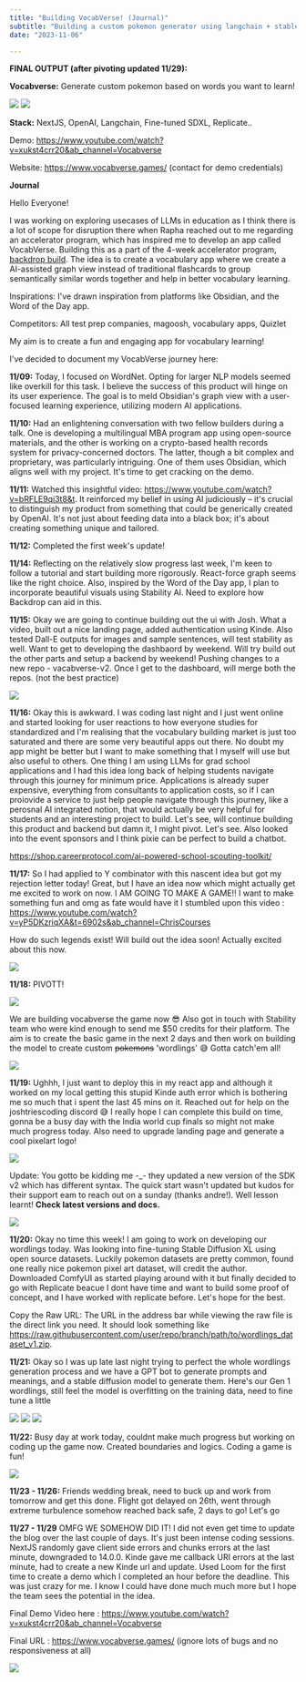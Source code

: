 ```yaml
---
title: "Building VocabVerse! (Journal)"
subtitle: "Building a custom pokemon generator using langchain + stable diffusion to improve vocabulary"
date: "2023-11-06"

---
```


**FINAL OUTPUT (after pivoting updated 11/29):**

**Vocabverse:** Generate custom pokemon based on words you want to learn!

<img src="\images\Thumbnail.png" class="w-64 rounded-xl">

<img src="\images\Amiabunny.png" class="w-64 rounded-xl">

**Stack:** NextJS, OpenAI, Langchain, Fine-tuned SDXL, Replicate..

Demo:  https://www.youtube.com/watch?v=xukst4crr20&ab_channel=Vocabverse


Website: https://www.vocabverse.games/ (contact for demo credentials)



**Journal**

Hello Everyone!

I was working on exploring usecases of LLMs in education as I think there is a lot of scope for disruption there when Rapha reached out to me regarding an accelerator program, which has inspired me to develop an app called VocabVerse. Building this as a part of the 4-week accelerator program, [backdrop build](https://backdropbuild.com/). The idea is to create a vocabulary app where we create a AI-assisted graph view instead of traditional flashcards to group semantically similar words together and help in better vocabulary learning.

Inspirations: I've drawn inspiration from platforms like Obsidian, and the Word of the Day app.

Competitors: All test prep companies, magoosh, vocabulary apps, Quizlet

My aim is to create a fun and engaging app for vocabulary learning!

I've decided to document my VocabVerse journey here:

**11/09:** Today, I focused on WordNet. Opting for larger NLP models seemed like overkill for this task. I believe the success of this product will hinge on its user experience. The goal is to meld Obsidian's graph view with a user-focused learning experience, utilizing modern AI applications.

**11/10:** Had an enlightening conversation with two fellow builders during a talk. One is developing a multilingual MBA program app using open-source materials, and the other is working on a crypto-based health records system for privacy-concerned doctors. The latter, though a bit complex and proprietary, was particularly intriguing. One of them uses Obsidian, which aligns well with my project. It's time to get cracking on the demo.

**11/11:** Watched this insightful video: https://www.youtube.com/watch?v=bRFLE9qi3t8&t. It reinforced my belief in using AI judiciously – it's crucial to distinguish my product from something that could be generically created by OpenAI. It's not just about feeding data into a black box; it's about creating something unique and tailored.

**11/12:** Completed the first week's update!

**11/14:** Reflecting on the relatively slow progress last week, I'm keen to follow a tutorial and start building more rigorously. React-force graph seems like the right choice. Also, inspired by the Word of the Day app, I plan to incorporate beautiful visuals using Stability AI. Need to explore how Backdrop can aid in this.

**11/15:** Okay we are going to continue building out the ui with Josh. What a video, built out a nice landing page, added authentication using Kinde. Also tested Dall-E outputs for images and sample sentences, will test stability as well. Want to get to developing the dashbaord by weekend. Will try build out the other parts and setup a backend by weekend! Pushing changes to a new repo - vacabverse-v2. Once I get to the dashboard, will merge both the repos. (not the best practice)

<img src="\images\vocabvers-1115.png" class="w-64 rounded-xl">

**11/16:** Okay this is awkward. I was coding last night and I just went online and started looking for user reactions to how everyone studies for standardized and I'm realising that the vocabulary building market is just too saturated and there are some very beautiful apps out there. No doubt my app might be better but I want to make something that I myself will use but also useful to others. One thing I am using LLMs for grad school applications and I had this idea long back of helping students navigate through this journey for minimum price. Applications is already super expensive, everything from consultants to application costs, so if I can proiovide a service to just help people navigate through this journey, like a perosnal AI integrated notion, that would actually be very helpful for students and an interesting project to build. Let's see, will continue building this product and backend but damn it, I might pivot. Let's see. Also looked into the event sponsors and I think pixie can be perfect to build a chatbot.

https://shop.careerprotocol.com/ai-powered-school-scouting-toolkit/



**11/17:**  So I had applied to Y combinator with this nascent idea but got my rejection letter today! Great, but I have an idea now which might actually get me excited to work on now. I AM GOING TO MAKE A GAME!! I want to make something fun and omg as fate would have it I stumbled upon this video : https://www.youtube.com/watch?v=yP5DKzriqXA&t=6902s&ab_channel=ChrisCourses

How do such legends exist! Will build out the idea soon! Actually excited about this now.

<img src="\images\vocabvesrse-game-character-111724.png" class="w-64 rounded-xl">


**11/18:** PIVOTT!

<img src="\images\pivot.gif" class="w-48 rounded-xl">


We are building vocabverse the game now 😎 Also got in touch with Stability team who were kind enough to send me $50 credits for their platform. The aim is to create the basic game in the next 2 days and then work on building the model to create custom ~~pokemons~~ 'wordlings' 😅 Gotta catch'em all! 

<img src="\images\vocabvesrse-game-111824.png" class="w-64 rounded-xl">

**11/19:** Ughhh, I just want to deploy this in my react app and although it worked on my local getting this stupid Kinde auth error which is bothering me so much that i spent the last 45 mins on it. Reached out for help on the joshtriescoding discord 😅 I really hope I can complete this build on time, gonna be a busy day with the India world cup finals so might not make much progress today. Also need to upgrade landing page and generate a cool pixelart logo!

<img src="\images\kinde-error.png" class="w-64 rounded-xl">

Update: You gotto be kidding me -_- they updated a new version of the SDK v2 which has different syntax. The quick start wasn't updated but kudos for their support eam to reach out on a sunday (thanks andre!). Well lesson learnt! **Check latest versions and docs.**

<img src="\images\kinde-chat.png" class="w-48 rounded-xl">


**11/20:** Okay no time this week! I am going to work on developing our wordlings today. Was looking into fine-tuning Stable Diffusion XL using open source datasets. Luckily pokemon datasets are pretty common, found one really nice pokemon pixel art dataset, will credit the author. Downloaded ComfyUI as started playing around with it but finally decided to go with  Replicate beacue I dont have time and want to build some proof of concept, and I have worked with replicate before. Let's hope for the best.


Copy the Raw URL: The URL in the address bar while viewing the raw file is the direct link you need. It should look something like https://raw.githubusercontent.com/user/repo/branch/path/to/wordlings_dataset_v1.zip.


**11/21:** Okay so I was up late last night trying to perfect the whole wordlings generation process and we have a GPT bot to generate prompts and meanings, and a stable diffusion model to generate them. Here's our Gen 1 wordlings, still feel the model is overfitting on the training data, need to fine tune a little

<img src="\images\wordling1.png" class="w-24 rounded-xl">
<img src="\images\wordling2.png" class="w-24 rounded-xl">
<img src="\images\wordling3.png" class="w-24 rounded-xl">


**11/22:** Busy day at work today, couldnt make much progress but working on coding up the game now. Created boundaries and logics. Coding a game is fun!

<img src="\images\vocabverse-2.png" class="w-24 rounded-xl">



**11/23 - 11/26:** Friends wedding break, need to buck up and work from tomorrow and get this done. Flight got delayed on 26th, went through extreme turbulence somehow reached back safe, 2 days to go! Let's go

**11/27 - 11/29** OMFG WE SOMEHOW DID IT! I  did not even get time to update the blog over the last couple of days. It's just been intense coding sessions. NextJS randomly gave client side errors and chunks errors at the last minute, downgraded to 14.0.0. Kinde gave me callback URI errors at the last minute, had to create a new Kinde url and update. Used Loom for the first time to create a demo which I completed an hour before the deadline. This was just crazy for me. I know I could have done much much more but I hope the team sees the potential in the idea. 

Final Demo Video here : https://www.youtube.com/watch?v=xukst4crr20&ab_channel=Vocabverse

Final URL : https://www.vocabverse.games/
(ignore lots of bugs and no responsiveness at all)

<img src="\images\build-v2-certificate.png" class="w-24 rounded-xl">

